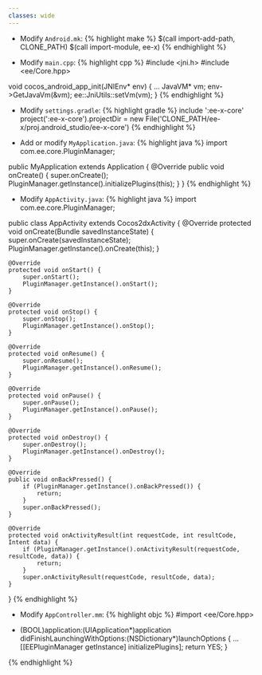 ```yaml
---
classes: wide
---
```

- Modify `Android.mk`:
{% highlight make %}
$(call import-add-path, CLONE_PATH)
$(call import-module, ee-x)
{% endhighlight %}

- Modify `main.cpp`:
{% highlight cpp %}
#include <jni.h>
#include <ee/Core.hpp>

void cocos_android_app_init(JNIEnv* env) {
    ...
    JavaVM* vm;
    env->GetJavaVm(&vm);
    ee::JniUtils::setVm(vm);
}
{% endhighlight %}

- Modify `settings.gradle`:
{% highlight gradle %}
include ':ee-x-core'
project(':ee-x-core').projectDir = new File('CLONE_PATH/ee-x/proj.android_studio/ee-x-core')
{% endhighlight %}

- Add or modify `MyApplication.java`:
{% highlight java %}
import com.ee.core.PluginManager;

public MyApplication extends Application {
    @Override
    public void onCreate() {
        super.onCreate();
        PluginManager.getInstance().initializePlugins(this);
    }
}
{% endhighlight %}

- Modify `AppActivity.java`:
{% highlight java %}
import com.ee.core.PluginManager;

public class AppActivity extends Cocos2dxActivity {
    @Override
    protected void onCreate(Bundle savedInstanceState) {
        super.onCreate(savedInstanceState);
        PluginManager.getInstance().onCreate(this);
    }

    @Override
    protected void onStart() {
        super.onStart();
        PluginManager.getInstance().onStart();
    }
    
    @Override
    protected void onStop() {
        super.onStop();
        PluginManager.getInstance().onStop();
    }

    @Override
    protected void onResume() {
        super.onResume();
        PluginManager.getInstance().onResume();
    }
    
    @Override
    protected void onPause() {
        super.onPause();
        PluginManager.getInstance().onPause();
    }
    
    @Override
    protected void onDestroy() {
        super.onDestroy();
        PluginManager.getInstance().onDestroy();
    }
    
    @Override
    public void onBackPressed() {
        if (PluginManager.getInstance().onBackPressed()) {
            return;
        }
        super.onBackPressed();
    }
    
    @Override
    protected void onActivityResult(int requestCode, int resultCode, Intent data) {
        if (PluginManager.getInstance().onActivityResult(requestCode, resultCode, data)) {
            return;
        }
        super.onActivityResult(requestCode, resultCode, data);
    }
}
{% endhighlight %}

- Modify `AppController.mm`:
{% highlight objc %}
#import <ee/Core.hpp>

- (BOOL)application:(UIApplication*)application
    didFinishLaunchingWithOptions:(NSDictionary*)launchOptions {
    ...
    [[EEPluginManager getInstance] initializePlugins];
    return YES;
}

{% endhighlight %}